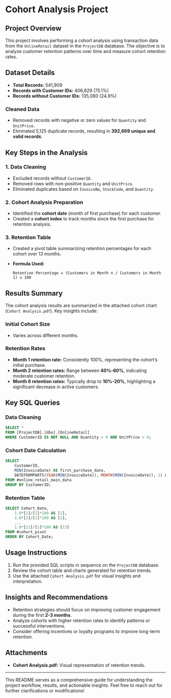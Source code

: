 # Cohort Analysis Project

## Project Overview
This project involves performing a cohort analysis using transaction data from the `OnlineRetail` dataset in the `ProjectDB` database. The objective is to analyze customer retention patterns over time and measure cohort retention rates.

## Dataset Details

- **Total Records:** 541,909
- **Records with Customer IDs:** 406,829 (75.1%)
- **Records without Customer IDs:** 135,080 (24.9%)

### Cleaned Data

- Removed records with negative or zero values for `Quantity` and `UnitPrice`.
- Eliminated 5,125 duplicate records, resulting in **392,669 unique and valid records**.

## Key Steps in the Analysis

### 1. Data Cleaning

- Excluded records without `CustomerID`.
- Removed rows with non-positive `Quantity` and `UnitPrice`.
- Eliminated duplicates based on `InvoiceNo`, `StockCode`, and `Quantity`.

### 2. Cohort Analysis Preparation

- Identified the **cohort date** (month of first purchase) for each customer.
- Created a **cohort index** to track months since the first purchase for retention analysis.

### 3. Retention Table

- Created a pivot table summarizing retention percentages for each cohort over 13 months.
- **Formula Used:**

  ```
  Retention Percentage = (Customers in Month n / Customers in Month 1) x 100
  ```

## Results Summary

The cohort analysis results are summarized in the attached cohort chart (`Cohort Analysis.pdf`). Key insights include:

### Initial Cohort Size

- Varies across different months.

### Retention Rates

- **Month 1 retention rate:** Consistently 100%, representing the cohort’s initial purchase.
- **Month 2 retention rates:** Range between **40%-60%**, indicating moderate customer retention.
- **Month 6 retention rates:** Typically drop to **10%-20%**, highlighting a significant decrease in active customers.

## Key SQL Queries

### Data Cleaning
```sql
SELECT * 
FROM [ProjectDB].[dbo].[OnlineRetail]
WHERE CustomerID IS NOT NULL AND Quantity > 0 AND UnitPrice > 0;
```

### Cohort Date Calculation
```sql
SELECT 
    CustomerID,
    MIN(InvoiceDate) AS first_purchase_date,
    DATEFROMPARTS(YEAR(MIN(InvoiceDate)), MONTH(MIN(InvoiceDate)), 1) AS Cohort_Date
FROM #online_retail_main_data
GROUP BY CustomerID;
```

### Retention Table
```sql
SELECT Cohort_Date, 
    1.0*[1]/[1]*100 AS [1],
    1.0*[2]/[1]*100 AS [2],
    ...
    1.0*[13]/[1]*100 AS [13]
FROM #cohort_pivot
ORDER BY Cohort_Date;
```

## Usage Instructions

1. Run the provided SQL scripts in sequence on the `ProjectDB` database.
2. Review the cohort table and charts generated for retention trends.
3. Use the attached `Cohort Analysis.pdf` for visual insights and interpretation.

## Insights and Recommendations

- Retention strategies should focus on improving customer engagement during the first **2-3 months**.
- Analyze cohorts with higher retention rates to identify patterns or successful interventions.
- Consider offering incentives or loyalty programs to improve long-term retention.

## Attachments

- **Cohort Analysis.pdf:** Visual representation of retention trends.

---
This README serves as a comprehensive guide for understanding the project workflow, results, and actionable insights. Feel free to reach out for further clarifications or modifications!
